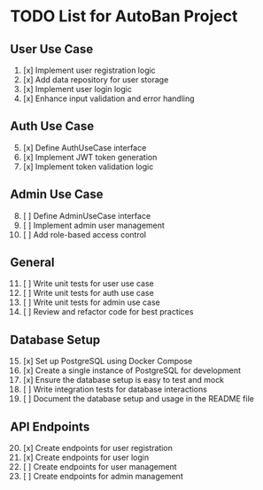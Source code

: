 # TODO List for AutoBan Project

## User Use Case
1. [x] Implement user registration logic
2. [x] Add data repository for user storage
3. [x] Implement user login logic
4. [x] Enhance input validation and error handling

## Auth Use Case
5. [x] Define AuthUseCase interface
6. [x] Implement JWT token generation
7. [x] Implement token validation logic

## Admin Use Case
8. [ ] Define AdminUseCase interface
9. [ ] Implement admin user management
10. [ ] Add role-based access control

## General
11. [ ] Write unit tests for user use case
12. [ ] Write unit tests for auth use case
13. [ ] Write unit tests for admin use case
14. [ ] Review and refactor code for best practices

## Database Setup
15. [x] Set up PostgreSQL using Docker Compose
16. [x] Create a single instance of PostgreSQL for development
17. [x] Ensure the database setup is easy to test and mock
18. [ ] Write integration tests for database interactions
19. [ ] Document the database setup and usage in the README file

## API Endpoints
20. [x] Create endpoints for user registration
21. [x] Create endpoints for user login
22. [ ] Create endpoints for user management 
23. [ ] Create endpoints for admin management 